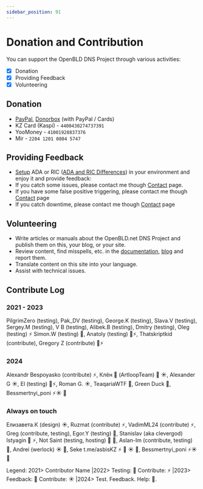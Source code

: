 ```yaml
---
sidebar_position: 91
---
```


# Donation and Contribution

You can support the OpenBLD DNS Project through various activities:
- [x] Donation
- [x] Providing Feedback
- [x] Volunteering

## Donation

* [PayPal](https://www.paypal.com/paypalme/m0zgen), [Donorbox](https://donorbox.org/open-bld-dns-donation?default_interval=m&amount=30) (with PayPal / Cards)
* KZ Card (Kaspi) - `4400430274737391`
* YooMoney - `41001928837376`
* Mir - `2204 1201 0804 5747`

## Providing Feedback

- [Setup](/docs/category/get-started) ADA or RIC ([ADA and RIC Differences](/docs/overwiew/how-it-works#ada-vs-ric)) in your environment and enjoy it and provide feedback:
- If you catch some issues, please contact me though [Contact](/docs/contacts.md) page.
- If you have some false positive triggering, please contact me though [Contact](/docs/contacts.md) page
- If you catch downtime, please contact me though [Contact](/docs/contacts.md) page

## Volunteering

- Write articles or manuals about the OpenBLD.net DNS Project and publish them on this, your blog, or your site.
- Review content, find misspells, etc. in the [documentation](/docs/intro), [blog](/blog) and report them.
- Translate content on this site into your language.
- Assist with technical issues.

## Contribute Log

### 2021 - 2023

PilgrimZero (testing), Pak_DV (testing), George.K (testing), Slava.V (testing),
Sergey.M (testing), V B (testing), Alibek.B (testing), Dmitry (testing), Oleg (testing) ⚡
Simon.W (testing) 💪, Anatoly (testing) 💪⚡, Thatskriptkid (contribute), Gregory Z (contribute) 💪⚡

### 2024
Alexandr Bespoyasko (contribute) ⚡, Клён 🌳 (ArtloopTeam) 🚜 ☀️, Alexander G ☀️, El (testing) 💪⚡, 
Roman G. ☀️, TeaqariaWTF 🚴‍, Green Duck 🚴‍, Bessmertnyi_poni ⚡☀️ 🚴 

### Always on touch
Елизавета.К (design) ☀️, Ruzmat (contribute) ⚡, VadimML24 (contribute) ⚡, Greg (contribute, testing), Egor.Y (testing) 🚴, Stanislav (aka clevergod) Istyagin 💪 ⚡, 
Not Saint (testing, hosting) 💪 🚴, Aslan-Im (contribute, testing) 🚴, Andrei (werlock) ☀️ 🚴, Seke t.me/asbisKZ ⚡ 🚜 ☀️ 🚴,
Bessmertnyi_poni ⚡☀️ 🚴

Legend: 2021> Contributor Name |2022> Testing: 💪 Contribute: ⚡ |2023> Feedback: 🚜 Contribute: ☀️ |2024> Test. Feedback. Help: 🚴.
